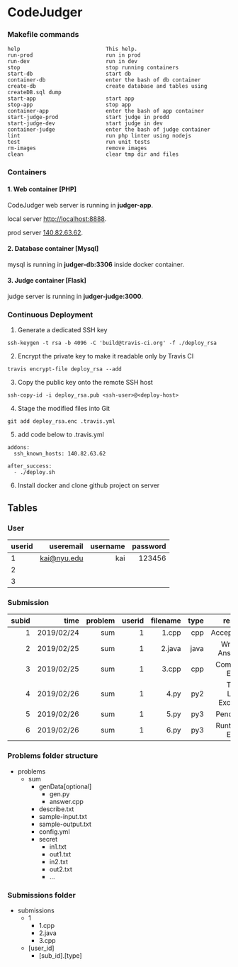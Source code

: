 # CodeJudger

### Makefile commands 
```
help                           This help.
run-prod                       run in prod
run-dev                        run in dev
stop                           stop running containers
start-db                       start db
container-db                   enter the bash of db container
create-db                      create database and tables using createDB.sql dump
start-app                      start app
stop-app                       stop app
container-app                  enter the bash of app container
start-judge-prod               start judge in prodd
start-judge-dev                start judge in dev
container-judge                enter the bash of judge container
lint                           run php linter using nodejs
test                           run unit tests
rm-images                      remove images
clean                          clear tmp dir and files
```

### Containers

#### 1. Web container [PHP]
CodeJudger web server is running in <strong>judger-app</strong>. 

local server [http://localhost:8888](http://localhost:8888). 

prod server [140.82.63.62](http://140.82.63.62).

#### 2. Database container [Mysql]
mysql is running in <strong>judger-db:3306</strong> inside docker container.

#### 3. Judge container [Flask]
judge server is running in <strong>judger-judge:3000</strong>.

### Continuous Deployment

1. Generate a dedicated SSH key
```
ssh-keygen -t rsa -b 4096 -C 'build@travis-ci.org' -f ./deploy_rsa
```

2. Encrypt the private key to make it readable only by Travis CI
```
travis encrypt-file deploy_rsa --add
```

3. Copy the public key onto the remote SSH host
```
ssh-copy-id -i deploy_rsa.pub <ssh-user>@<deploy-host>
```

4. Stage the modified files into Git
```
git add deploy_rsa.enc .travis.yml
```

5. add code below to .travis.yml
```
addons:
  ssh_known_hosts: 140.82.63.62

after_success:
  - ./deploy.sh
```

6. Install docker and clone github project on server

## Tables

### User
| userid    | useremail   | username  | password  |
| ----------| -----------:| ---------:| ---------:|
| 1         | kai@nyu.edu |    kai    |  123456   |
| 2         |             |           |           |
| 3         |             |           |           |

### Submission
| subid | time        | problem  |userid |filename|  type| result   |
| -----:|------------:| --------:| -----:| ------:| ----:|-------------------:|
| 1     | 2019/02/24  | sum      |1      |   1.cpp| cpp  | Accepted           |
| 2     | 2019/02/25  | sum      |1      |  2.java| java | Wrong Answer       |
| 3     | 2019/02/25  | sum      |1      |   3.cpp| cpp  | Compile Error      |
| 4     | 2019/02/26  | sum      |1      |   4.py | py2  | Time Limit Exceed  |
| 5     | 2019/02/26  | sum      |1      |   5.py | py3  | Pending            |
| 6     | 2019/02/26  | sum      |1      |   6.py | py3  | Runtime Error      |

### Problems folder structure

- problems
  - sum
    - genData[optional]
      - gen.py
      - answer.cpp
    - describe.txt
    - sample-input.txt
    - sample-output.txt
    - config.yml
    - secret
      - in1.txt
      - out1.txt
      - in2.txt
      - out2.txt
      - ...
      
### Submissions folder 
- submissions
  - 1
    - 1.cpp
    - 2.java
    - 3.cpp
  - [user_id]
    - [sub_id].[type]

